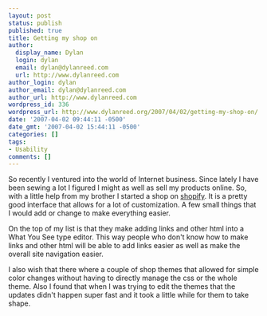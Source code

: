 ```yaml
---
layout: post
status: publish
published: true
title: Getting my shop on
author:
  display_name: Dylan
  login: dylan
  email: dylan@dylanreed.com
  url: http://www.dylanreed.com
author_login: dylan
author_email: dylan@dylanreed.com
author_url: http://www.dylanreed.com
wordpress_id: 336
wordpress_url: http://www.dylanreed.org/2007/04/02/getting-my-shop-on/
date: '2007-04-02 09:44:11 -0500'
date_gmt: '2007-04-02 15:44:11 -0500'
categories: []
tags:
- Usability
comments: []
---
```

<p>So recently I ventured into the world of Internet business. Since lately I have been sewing a lot I figured I might as well as sell my products online. So, with a little help from my brother I started a shop on <a href="http://imadeit.myshopify.com/">shopify</a>. It is a pretty good interface that allows for a lot of customization. A few small things that I would add or change to make everything easier.</p>
<p>On the top of my list is that they make adding links and other html into a What You See type editor. This way people who don't know how to make links and other html will be able to add links easier as well as make the overall site navigation easier.</p>
<p>I also wish that there where a couple of shop themes that allowed for simple color changes without having to directly manage the css or the whole theme. Also I found that when I was trying to edit the themes that the updates didn't happen super fast and it took a little while for them to take shape.</p>
